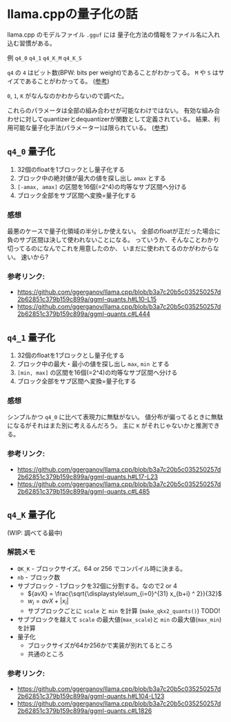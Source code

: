 # llama.cppの量子化の話

llama.cpp のモデルファイル `.gguf` には
量子化方法の情報をファイル名に入れ込む習慣がある。

例 `q4_0` `q4_1` `q4_K_M` `q4_K_S`

`q4` の `4` はビット数(BPW: bits per weight)であることがわかってる。
`M` や `S` はサイズであることがわかってる。 ([参考](./README.md))

`0`, `1`, `K` がなんなのかわからないので調べた。

これらのパラメータは全部の組み合わせが可能なわけではない。
有効な組み合わせに対してquantizerとdequantizerが関数として定義されている。
結果、利用可能な量子化手法(パラメーター)は限られている。
([参考](https://github.com/ggerganov/llama.cpp/blob/b3a7c20b5c035250257d2b62851c379b159c899a/ggml-quants.h#L170-L182))

## `q4_0` 量子化

1. 32個のfloatを1ブロックとし量子化する
2. ブロック中の絶対値が最大の値を探し出し `amax` とする
3. `[-amax, amax]` の区間を16個(=2^4)の均等なサブ区間へ分ける
4. ブロック全部をサブ区間へ変換=量子化する

### 感想

最悪のケースで量子化領域の半分しか使えない。
全部のfloatが正だった場合に負のサブ区間は決して使われないことになる。
っていうか、そんなことわかり切ってるのになんでこれを用意したのか、
いまだに使われてるのかがわからない。
速いから?

### 参考リンク:

* <https://github.com/ggerganov/llama.cpp/blob/b3a7c20b5c035250257d2b62851c379b159c899a/ggml-quants.h#L10-L15>
* <https://github.com/ggerganov/llama.cpp/blob/b3a7c20b5c035250257d2b62851c379b159c899a/ggml-quants.c#L444>

## `q4_1` 量子化

1. 32個のfloatを1ブロックとし量子化する
2. ブロック中の最大・最小の値を探し出し `max`, `min` とする
3. `[min, max]` の区間を16個(=2^4)の均等なサブ区間へ分ける
4. ブロック全部をサブ区間へ変換=量子化する

### 感想

シンプルかつ `q4_0` に比べて表現力に無駄がない。
値分布が偏ってるときに無駄になるがそれはまた別に考えるんだろう。
主に `K` がそれじゃないかと推測できる。

### 参考リンク:

* <https://github.com/ggerganov/llama.cpp/blob/b3a7c20b5c035250257d2b62851c379b159c899a/ggml-quants.h#L17-L23>
* <https://github.com/ggerganov/llama.cpp/blob/b3a7c20b5c035250257d2b62851c379b159c899a/ggml-quants.c#L485>

## `q4_K` 量子化

(WIP: 調べてる最中)

### 解読メモ

* `QK_K` - ブロックサイズ。64 or 256 でコンパイル時に決まる。
* `nb` - ブロック数
* サブブロック - 1ブロックを32個に分割する。なので2 or 4
    * $`{avX} = \frac{\sqrt{\displaystyle\sum_{i=0}^{31} x_{b+i} ^ 2}}{32}`$
    * $`w_{i} = {avX} + |x_{i}|`$
    * サブブロックごとに `scale` と `min` を計算 (`make_qkx2_quants()`) TODO!
* サブブロックを越えて `scale` の最大値(`max_scale`)と `min` の最大値(`max_min`)を計算
* 量子化
    * ブロックサイズが64か256かで実装が別れてるところ
    * 共通のところ

### 参考リンク:

* <https://github.com/ggerganov/llama.cpp/blob/b3a7c20b5c035250257d2b62851c379b159c899a/ggml-quants.h#L104-L123>
* <https://github.com/ggerganov/llama.cpp/blob/b3a7c20b5c035250257d2b62851c379b159c899a/ggml-quants.c#L1826>
